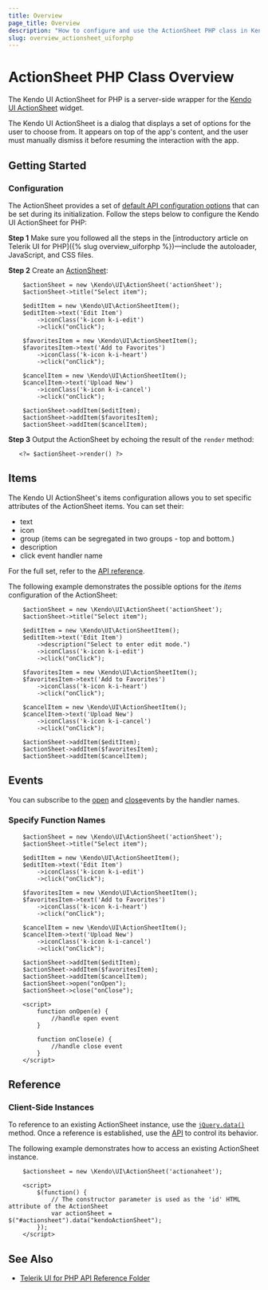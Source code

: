 ```yaml
---
title: Overview
page_title: Overview
description: "How to configure and use the ActionSheet PHP class in Kendo UI."
slug: overview_actionsheet_uiforphp
---
```


# ActionSheet PHP Class Overview

The Kendo UI ActionSheet for PHP is a server-side wrapper for the [Kendo UI ActionSheet](https://demos.telerik.com/kendo-ui/actionsheet/index) widget.

The Kendo UI ActionSheet is a dialog that displays a set of options for the user to choose from. It appears on top of the app's content, and the user must manually dismiss it before resuming the interaction with the app.

## Getting Started

### Configuration

The ActionSheet provides a set of [default API configuration options](/api/php/Kendo/UI/actionsheet) that can be set during its initialization. Follow the steps below to configure the Kendo UI ActionSheet for PHP:

**Step 1** Make sure you followed all the steps in the [introductory article on Telerik UI for PHP]({% slug overview_uiforphp %})&mdash;include the autoloader, JavaScript, and CSS files.

**Step 2** Create an [ActionSheet](/api/php/Kendo/UI/actionsheet):
    
        $actionSheet = new \Kendo\UI\ActionSheet('actionSheet');
        $actionSheet->title("Select item");

        $editItem = new \Kendo\UI\ActionSheetItem();
        $editItem->text('Edit Item')
            ->iconClass('k-icon k-i-edit')
            ->click("onClick");

        $favoritesItem = new \Kendo\UI\ActionSheetItem();
        $favoritesItem->text('Add to Favorites')
            ->iconClass('k-icon k-i-heart')
            ->click("onClick");

        $cancelItem = new \Kendo\UI\ActionSheetItem();
        $cancelItem->text('Upload New')
            ->iconClass('k-icon k-i-cancel')
            ->click("onClick");

        $actionSheet->addItem($editItem);
        $actionSheet->addItem($favoritesItem);
        $actionSheet->addItem($cancelItem);


**Step 3** Output the ActionSheet by echoing the result of the `render` method:

       <?= $actionSheet->render() ?>

## Items

The Kendo UI ActionSheet's items configuration allows you to set specific attributes of the ActionSheet items. You can set their:

- text
- icon
- group (items can be segregated in two groups - top and bottom.)
- description 
- click event handler name

For the full set, refer to the [API reference](api/javascript/ui/actionsheet/configuration/items). 

The following example demonstrates the possible options for the *items* configuration of the ActionSheet: 

        $actionSheet = new \Kendo\UI\ActionSheet('actionSheet');
        $actionSheet->title("Select item");

        $editItem = new \Kendo\UI\ActionSheetItem();
        $editItem->text('Edit Item')
            ->description("Select to enter edit mode.")
            ->iconClass('k-icon k-i-edit')
            ->click("onClick");

        $favoritesItem = new \Kendo\UI\ActionSheetItem();
        $favoritesItem->text('Add to Favorites')
            ->iconClass('k-icon k-i-heart')
            ->click("onClick");

        $cancelItem = new \Kendo\UI\ActionSheetItem();
        $cancelItem->text('Upload New')
            ->iconClass('k-icon k-i-cancel')
            ->click("onClick");

        $actionSheet->addItem($editItem);
        $actionSheet->addItem($favoritesItem);
        $actionSheet->addItem($cancelItem);

## Events

You can subscribe to the [open](/api/javascript/ui/actionsheet/events/open) and [close](/api/javascript/ui/actionsheet/events/close )events by the handler names.

### Specify Function Names

        $actionSheet = new \Kendo\UI\ActionSheet('actionSheet');
        $actionSheet->title("Select item");

        $editItem = new \Kendo\UI\ActionSheetItem();
        $editItem->text('Edit Item')
            ->iconClass('k-icon k-i-edit')
            ->click("onClick");

        $favoritesItem = new \Kendo\UI\ActionSheetItem();
        $favoritesItem->text('Add to Favorites')
            ->iconClass('k-icon k-i-heart')
            ->click("onClick");

        $cancelItem = new \Kendo\UI\ActionSheetItem();
        $cancelItem->text('Upload New')
            ->iconClass('k-icon k-i-cancel')
            ->click("onClick");

        $actionSheet->addItem($editItem);
        $actionSheet->addItem($favoritesItem);
        $actionSheet->addItem($cancelItem);
        $actionSheet->open("onOpen");
        $actionSheet->close("onClose");

        <script>
            function onOpen(e) {
                //handle open event
            }

            function onClose(e) {
                //handle close event
            }
        </script> 


## Reference

### Client-Side Instances

To reference to an existing ActionSheet instance, use the [`jQuery.data()`](https://api.jquery.com/jQuery.data/) method. Once a reference is established, use the [API](/api/javascript/ui/ActionSheet) to control its behavior.

The following example demonstrates how to access an existing ActionSheet instance.

        $actionsheet = new \Kendo\UI\ActionSheet('actionaheet');

        <script>
            $(function() {
                // The constructor parameter is used as the 'id' HTML attribute of the ActionSheet
                var actionSheet = $("#actionsheet").data("kendoActionSheet");
            });
        </script>

## See Also

* [Telerik UI for PHP API Reference Folder](/api/php/Kendo/UI/ActionSheet)
